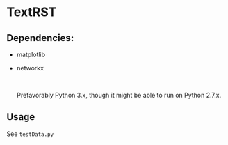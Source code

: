 # TextRST

## Dependencies:
* matplotlib

* networkx

  ​

  Prefavorably Python 3.x, though it might be able to run on Python 2.7.x.

## Usage

See ````testData.py````
